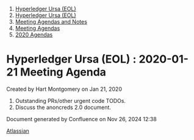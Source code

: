 1. [Hyperledger Ursa (EOL)](index.html)
2. [Hyperledger Ursa (EOL)](19595269.html)
3. [Meeting Agendas and Notes](Meeting-Agendas-and-Notes_19603313.html)
4. [Meeting Agendas](Meeting-Agendas_19603319.html)
5. [2020 Agendas](2020-Agendas_19611908.html)

# Hyperledger Ursa (EOL) : 2020-01-21 Meeting Agenda

Created by Hart Montgomery on Jan 21, 2020

1. Outstanding PRs/other urgent code TODOs.
2. Discuss the anoncreds 2.0 document.

Document generated by Confluence on Nov 26, 2024 12:38

[Atlassian](http://www.atlassian.com/)
